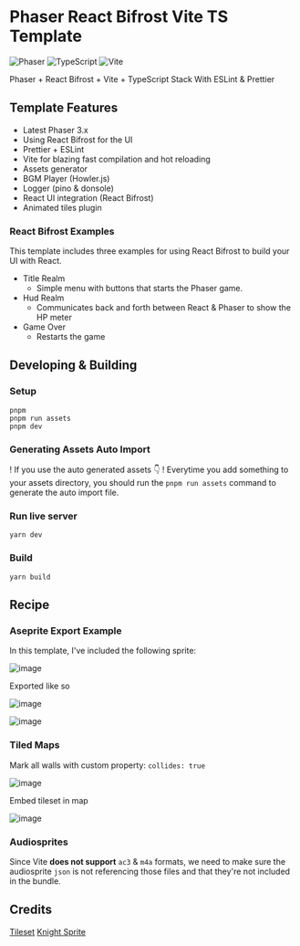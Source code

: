 # Phaser React Bifrost Vite TS Template

![Phaser](http://i.imgur.com/9M26w5m.png)
![TypeScript](http://i.imgur.com/5MWne89.png)
![Vite](https://seeklogo.com/images/V/vite-logo-BFD4283991-seeklogo.com.png)


Phaser + React Bifrost + Vite + TypeScript  Stack
With ESLint & Prettier


## Template Features

- Latest Phaser 3.x
- Using React Bifrost for the UI
- Prettier + ESLint
- Vite for blazing fast compilation and hot reloading
- Assets generator
- BGM Player (Howler.js)
- Logger (pino & donsole)
- React UI integration (React Bifrost)
- Animated tiles plugin

### React Bifrost Examples
This template includes three examples for using React Bifrost to build your UI with React.
- Title Realm
  - Simple menu with buttons that starts the Phaser game.
- Hud Realm
  - Communicates back and forth between React & Phaser to show the HP meter
- Game Over
  - Restarts the game

## Developing & Building
### Setup

```
pnpm
pnpm run assets
pnpm dev
```
### Generating Assets Auto Import

! If you use the auto generated assets :point_down: !
Everytime you add something to your assets directory, you should run the `pnpm run assets` command to generate the auto import file.
### Run live server

```
yarn dev
```
### Build
```
yarn build
```
## Recipe
### Aseprite Export Example
In this template, I've included the following sprite:

![image](https://user-images.githubusercontent.com/22729436/165117297-dd659594-8ac8-4ef2-aea0-18ac37723b03.png)

Exported like so

![image](https://user-images.githubusercontent.com/22729436/165117340-ef9519b0-98d8-4735-a0f2-aec19fc0dbdb.png)

![image](https://user-images.githubusercontent.com/22729436/165117371-3915b378-290a-4f56-b7e7-fea3b75f0b15.png)

### Tiled Maps
Mark all walls with custom property: `collides: true`

![image](https://user-images.githubusercontent.com/22729436/165117412-5e2c844e-852d-4e33-9a17-da5429f6a456.png)

Embed tileset in map

![image](https://user-images.githubusercontent.com/22729436/165117456-8a7f809c-60db-447f-adfc-35d7a4033f2b.png)

### Audiosprites
Since Vite **does not support** `ac3` & `m4a`  formats, we need to make sure the audiosprite `json` is not referencing those files and that they're not included in the bundle.


## Credits
[Tileset](https://ninjikin.itch.io/starter-tiles)
[Knight Sprite](https://aamatniekss.itch.io/fantasy-knight-free-pixelart-animated-character)

